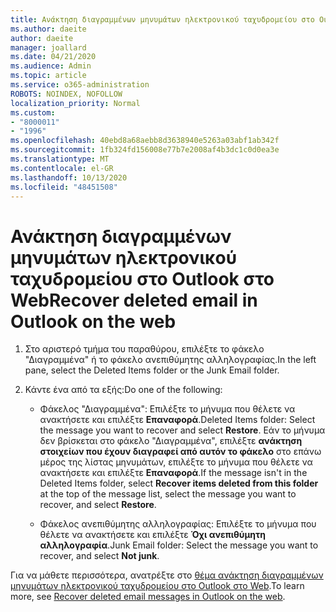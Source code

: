 ```yaml
---
title: Ανάκτηση διαγραμμένων μηνυμάτων ηλεκτρονικού ταχυδρομείου στο Outlook στο Web
ms.author: daeite
author: daeite
manager: joallard
ms.date: 04/21/2020
ms.audience: Admin
ms.topic: article
ms.service: o365-administration
ROBOTS: NOINDEX, NOFOLLOW
localization_priority: Normal
ms.custom:
- "8000011"
- "1996"
ms.openlocfilehash: 40ebd8a68aebb8d3638940e5263a03abf1ab342f
ms.sourcegitcommit: 1fb324fd156008e77b7e2008af4b3dc1c0d0ea3e
ms.translationtype: MT
ms.contentlocale: el-GR
ms.lasthandoff: 10/13/2020
ms.locfileid: "48451508"
---
```

# <a name="recover-deleted-email-in-outlook-on-the-web"></a><span data-ttu-id="ccc1f-102">Ανάκτηση διαγραμμένων μηνυμάτων ηλεκτρονικού ταχυδρομείου στο Outlook στο Web</span><span class="sxs-lookup"><span data-stu-id="ccc1f-102">Recover deleted email in Outlook on the web</span></span>

1. <span data-ttu-id="ccc1f-103">Στο αριστερό τμήμα του παραθύρου, επιλέξτε το φάκελο "Διαγραμμένα" ή το φάκελο ανεπιθύμητης αλληλογραφίας.</span><span class="sxs-lookup"><span data-stu-id="ccc1f-103">In the left pane, select the Deleted Items folder or the Junk Email folder.</span></span>

2. <span data-ttu-id="ccc1f-104">Κάντε ένα από τα εξής:</span><span class="sxs-lookup"><span data-stu-id="ccc1f-104">Do one of the following:</span></span>

    - <span data-ttu-id="ccc1f-105">Φάκελος "Διαγραμμένα": Επιλέξτε το μήνυμα που θέλετε να ανακτήσετε και επιλέξτε **Επαναφορά**.</span><span class="sxs-lookup"><span data-stu-id="ccc1f-105">Deleted Items folder: Select the message you want to recover and select **Restore**.</span></span> <span data-ttu-id="ccc1f-106">Εάν το μήνυμα δεν βρίσκεται στο φάκελο "Διαγραμμένα", επιλέξτε **ανάκτηση στοιχείων που έχουν διαγραφεί από αυτόν το φάκελο** στο επάνω μέρος της λίστας μηνυμάτων, επιλέξτε το μήνυμα που θέλετε να ανακτήσετε και επιλέξτε **Επαναφορά**.</span><span class="sxs-lookup"><span data-stu-id="ccc1f-106">If the message isn't in the Deleted Items folder, select **Recover items deleted from this folder** at the top of the message list, select the message you want to recover, and select **Restore**.</span></span>

    - <span data-ttu-id="ccc1f-107">Φάκελος ανεπιθύμητης αλληλογραφίας: Επιλέξτε το μήνυμα που θέλετε να ανακτήσετε και επιλέξτε **Όχι ανεπιθύμητη αλληλογραφία**.</span><span class="sxs-lookup"><span data-stu-id="ccc1f-107">Junk Email folder: Select the message you want to recover, and select **Not junk**.</span></span>

<span data-ttu-id="ccc1f-108">Για να μάθετε περισσότερα, ανατρέξτε στο [θέμα ανάκτηση διαγραμμένων μηνυμάτων ηλεκτρονικού ταχυδρομείου στο Outlook στο Web](https://support.office.com/article/a8ca78ac-4721-4066-95dd-571842e9fb11).</span><span class="sxs-lookup"><span data-stu-id="ccc1f-108">To learn more, see [Recover deleted email messages in Outlook on the web](https://support.office.com/article/a8ca78ac-4721-4066-95dd-571842e9fb11).</span></span>
